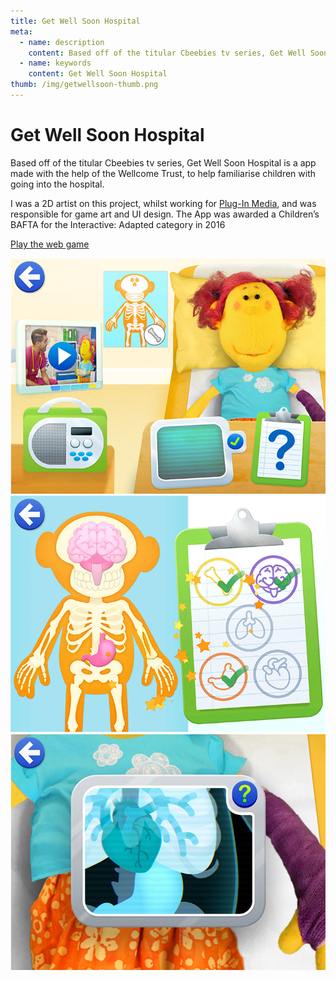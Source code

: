 ```yaml
---
title: Get Well Soon Hospital
meta:
  - name: description
    content: Based off of the titular Cbeebies tv series, Get Well Soon Hospital is a app made with the help of the Wellcome Trust, to help familiarise children with going into the hospital.
  - name: keywords
    content: Get Well Soon Hospital
thumb: /img/getwellsoon-thumb.png
---
```


# Get Well Soon Hospital

Based off of the titular Cbeebies tv series, Get Well Soon Hospital is a app made with the help of the Wellcome Trust, to help familiarise children with going into the hospital.

I was a 2D artist on this project, whilst working for [Plug-In Media](http://www.pluginmedia.net/), and was responsible for game art and UI design. The App was awarded a Children’s BAFTA for the Interactive: Adapted category in 2016

[Play the web game](https://www.bbc.co.uk/cbbc/games/operation-ouch-clonewards-game)

<img loading="lazy" src="./18_getwellsoon.png" />
<img loading="lazy" src="./20_getwellsoon.png" />
<img loading="lazy" src="./21_getwellsoon.png" />
